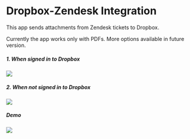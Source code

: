 # Dropbox-Zendesk Integration

This app sends attachments from Zendesk tickets to Dropbox. 

Currently the app works only with PDFs. More options available in future version.

##### 1. When signed in to Dropbox

![](http://g.recordit.co/1sjJw3F2g1.gif)

##### 2. When not signed in to Dropbox

![](http://g.recordit.co/sxttJsEq5o.gif)

##### Demo

![](http://g.recordit.co/q8vHtW2rRG.gif)
